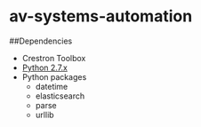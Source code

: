 # av-systems-automation

##Dependencies
* Crestron Toolbox
* [Python 2.7.x](https://www.python.org/downloads/)
* Python packages
    - datetime
    - elasticsearch
    - parse
    - urllib